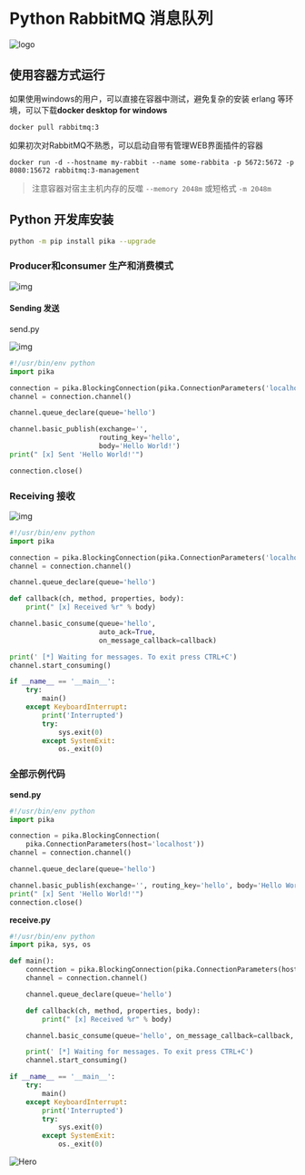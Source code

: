 

# Python RabbitMQ 消息队列



![logo](https://www.rabbitmq.com/img/logo-rabbitmq.svg)



## 使用容器方式运行

如果使用windows的用户，可以直接在容器中测试，避免复杂的安装 erlang 等环境，可以下载**docker desktop for windows**

```shell
docker pull rabbitmq:3

```

如果初次对RabbitMQ不熟悉，可以启动自带有管理WEB界面插件的容器

```shell
docker run -d --hostname my-rabbit --name some-rabbita -p 5672:5672 -p 8080:15672 rabbitmq:3-management
```

> 注意容器对宿主主机内存的反噬 `--memory 2048m` 或短格式 `-m 2048m`



## Python 开发库安装

```bash
python -m pip install pika --upgrade
```



### Producer和consumer 生产和消费模式

![img](https://www.rabbitmq.com/img/tutorials/python-one-overall.png)

#### Sending 发送

send.py

![img](https://www.rabbitmq.com/img/tutorials/sending.png)

```python
#!/usr/bin/env python
import pika

connection = pika.BlockingConnection(pika.ConnectionParameters('localhost'))
channel = connection.channel()
```



```python
channel.queue_declare(queue='hello')
```



```python
channel.basic_publish(exchange='',
                      routing_key='hello',
                      body='Hello World!')
print(" [x] Sent 'Hello World!'")
```



```python
connection.close()
```



### Receiving 接收

![img](https://www.rabbitmq.com/img/tutorials/receiving.png)

```python
#!/usr/bin/env python
import pika

connection = pika.BlockingConnection(pika.ConnectionParameters('localhost'))
channel = connection.channel()
```



```python
channel.queue_declare(queue='hello')
```



```python
def callback(ch, method, properties, body):
    print(" [x] Received %r" % body)
```



```python
channel.basic_consume(queue='hello',
                      auto_ack=True,
                      on_message_callback=callback)
```



```python
print(' [*] Waiting for messages. To exit press CTRL+C')
channel.start_consuming()
```

```python
if __name__ == '__main__':
    try:
        main()
    except KeyboardInterrupt:
        print('Interrupted')
        try:
            sys.exit(0)
        except SystemExit:
            os._exit(0)
```



### 全部示例代码

**send.py**

```python
#!/usr/bin/env python
import pika

connection = pika.BlockingConnection(
    pika.ConnectionParameters(host='localhost'))
channel = connection.channel()

channel.queue_declare(queue='hello')

channel.basic_publish(exchange='', routing_key='hello', body='Hello World!')
print(" [x] Sent 'Hello World!'")
connection.close()
```

**receive.py**

```python
#!/usr/bin/env python
import pika, sys, os

def main():
    connection = pika.BlockingConnection(pika.ConnectionParameters(host='localhost'))
    channel = connection.channel()

    channel.queue_declare(queue='hello')

    def callback(ch, method, properties, body):
        print(" [x] Received %r" % body)

    channel.basic_consume(queue='hello', on_message_callback=callback, auto_ack=True)

    print(' [*] Waiting for messages. To exit press CTRL+C')
    channel.start_consuming()

if __name__ == '__main__':
    try:
        main()
    except KeyboardInterrupt:
        print('Interrupted')
        try:
            sys.exit(0)
        except SystemExit:
            os._exit(0)
```







![Hero](https://www.rabbitmq.com/img/home/banner/webinar/RabbitMQ-Hero-queues-desktop.svg)